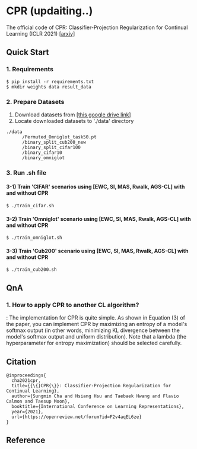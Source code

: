 # CPR (updaiting..)

The official code of CPR: Classifier-Projection Regularization for Continual Learning (ICLR 2021) [[arxiv]](https://arxiv.org/pdf/2006.07326.pdf)

## Quick Start

### 1. Requirements

```
$ pip install -r requirements.txt
$ mkdir weights data result_data
```

### 2. Prepare Datasets

1) Download datasets from [[this google drive link]]()
2) Locate downloaded datasets to './data' directory

```
./data
      /Permuted_Omniglot_task50.pt
      /binary_split_cub200_new
      /binary_split_cifar100
      /binary_cifar10
      /binary_omniglot
```

### 3.  Run .sh file

#### 3-1) Train 'CIFAR' scenarios using \[EWC, SI, MAS, Rwalk, AGS-CL\] with and without CPR

```
$ ./train_cifar.sh
```

#### 3-2) Train 'Omniglot' scenario using \[EWC, SI, MAS, Rwalk, AGS-CL\] with and without CPR

```
$ ./train_omniglot.sh
```

#### 3-3) Train 'Cub200' scenario using \[EWC, SI, MAS, Rwalk, AGS-CL\] with and without CPR

```
$ ./train_cub200.sh
```

## QnA
### 1. How to apply CPR to another CL algorithm?

: The implementation for CPR is quite simple. As shown in Equation (3) of the paper, you can implement CPR by maximizing an entropy of a model's softmax output (in other words, minimizing KL divergence between the model's softmax output and uniform distribution). Note that a lambda (the hyperparameter for entropy maximization) should be selected carefully.


## Citation

```
@inproceedings{
  cha2021cpr,
  title={{\{}CPR{\}}: Classifier-Projection Regularization for Continual Learning},
  author={Sungmin Cha and Hsiang Hsu and Taebaek Hwang and Flavio Calmon and Taesup Moon},
  booktitle={International Conference on Learning Representations},
  year={2021},
  url={https://openreview.net/forum?id=F2v4aqEL6ze}
}
```

## Reference



